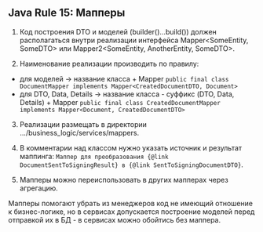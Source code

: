 ## Java Rule 15: Мапперы

1. Код построения DTO и моделей (builder()...build()) должен располагаться внутри реализации интерфейса
Mapper<SomeEntity, SomeDTO> или Mapper2<SomeEntity, AnotherEntity, SomeDTO>.

2. Наименование реализации производить по правилу:
 - для моделей -> название класса + Mapper
`public final class DocumentMapper implements Mapper<CreatedDocumentDTO, Document>`
- для DTO, Data, Details -> название класса - суффикс (DTO, Data, Details) + Mapper
`public final class CreatedDocumentMapper implements Mapper<Document, CreatedDocumentDTO>`

3. Реализации размещать в директории .../business_logic/services/mappers.

4. В комментарии над классом нужно указать источник и результат маппинга:
`Маппер для преобразования {@link DocumentSentToSigningResult} в {@link SentToSigningDocumentDTO}`.

5. Мапперы можно переиспользовать в других мапперах через агрегацию.

Мапперы помогают убрать из менеджеров код не имеющий отношение к бизнес-логике, но в сервисах допускается построение
моделей перед отправкой их в БД - в сервисах можно обойтись без маппера.
